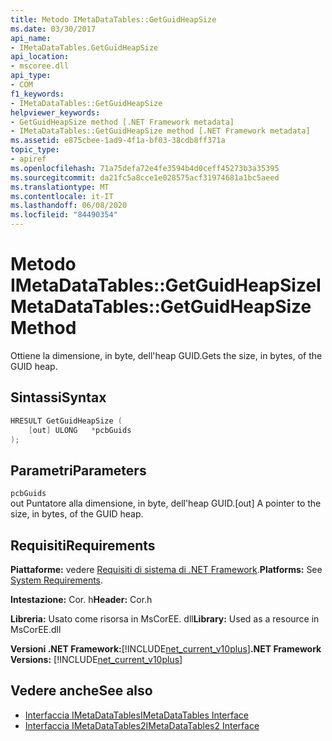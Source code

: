 ```yaml
---
title: Metodo IMetaDataTables::GetGuidHeapSize
ms.date: 03/30/2017
api_name:
- IMetaDataTables.GetGuidHeapSize
api_location:
- mscoree.dll
api_type:
- COM
f1_keywords:
- IMetaDataTables::GetGuidHeapSize
helpviewer_keywords:
- GetGuidHeapSize method [.NET Framework metadata]
- IMetaDataTables::GetGuidHeapSize method [.NET Framework metadata]
ms.assetid: e875cbee-1ad9-4f1a-bf03-38cdb8ff371a
topic_type:
- apiref
ms.openlocfilehash: 71a75defa72e4fe3594b4d0ceff45273b3a35395
ms.sourcegitcommit: da21fc5a8cce1e028575acf31974681a1bc5aeed
ms.translationtype: MT
ms.contentlocale: it-IT
ms.lasthandoff: 06/08/2020
ms.locfileid: "84490354"
---
```

# <a name="imetadatatablesgetguidheapsize-method"></a><span data-ttu-id="c6445-102">Metodo IMetaDataTables::GetGuidHeapSize</span><span class="sxs-lookup"><span data-stu-id="c6445-102">IMetaDataTables::GetGuidHeapSize Method</span></span>
<span data-ttu-id="c6445-103">Ottiene la dimensione, in byte, dell'heap GUID.</span><span class="sxs-lookup"><span data-stu-id="c6445-103">Gets the size, in bytes, of the GUID heap.</span></span>  
  
## <a name="syntax"></a><span data-ttu-id="c6445-104">Sintassi</span><span class="sxs-lookup"><span data-stu-id="c6445-104">Syntax</span></span>  
  
```cpp  
HRESULT GetGuidHeapSize (  
    [out] ULONG   *pcbGuids  
);  
```  
  
## <a name="parameters"></a><span data-ttu-id="c6445-105">Parametri</span><span class="sxs-lookup"><span data-stu-id="c6445-105">Parameters</span></span>  
 `pcbGuids`  
 <span data-ttu-id="c6445-106">out Puntatore alla dimensione, in byte, dell'heap GUID.</span><span class="sxs-lookup"><span data-stu-id="c6445-106">[out] A pointer to the size, in bytes, of the GUID heap.</span></span>  
  
## <a name="requirements"></a><span data-ttu-id="c6445-107">Requisiti</span><span class="sxs-lookup"><span data-stu-id="c6445-107">Requirements</span></span>  
 <span data-ttu-id="c6445-108">**Piattaforme:** vedere [Requisiti di sistema di .NET Framework](../../get-started/system-requirements.md).</span><span class="sxs-lookup"><span data-stu-id="c6445-108">**Platforms:** See [System Requirements](../../get-started/system-requirements.md).</span></span>  
  
 <span data-ttu-id="c6445-109">**Intestazione:** Cor. h</span><span class="sxs-lookup"><span data-stu-id="c6445-109">**Header:** Cor.h</span></span>  
  
 <span data-ttu-id="c6445-110">**Libreria:** Usato come risorsa in MsCorEE. dll</span><span class="sxs-lookup"><span data-stu-id="c6445-110">**Library:** Used as a resource in MsCorEE.dll</span></span>  
  
 <span data-ttu-id="c6445-111">**Versioni .NET Framework:**[!INCLUDE[net_current_v10plus](../../../../includes/net-current-v10plus-md.md)]</span><span class="sxs-lookup"><span data-stu-id="c6445-111">**.NET Framework Versions:** [!INCLUDE[net_current_v10plus](../../../../includes/net-current-v10plus-md.md)]</span></span>  
  
## <a name="see-also"></a><span data-ttu-id="c6445-112">Vedere anche</span><span class="sxs-lookup"><span data-stu-id="c6445-112">See also</span></span>

- [<span data-ttu-id="c6445-113">Interfaccia IMetaDataTables</span><span class="sxs-lookup"><span data-stu-id="c6445-113">IMetaDataTables Interface</span></span>](imetadatatables-interface.md)
- [<span data-ttu-id="c6445-114">Interfaccia IMetaDataTables2</span><span class="sxs-lookup"><span data-stu-id="c6445-114">IMetaDataTables2 Interface</span></span>](imetadatatables2-interface.md)
